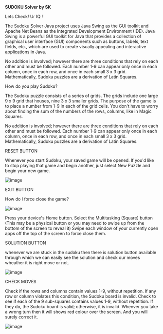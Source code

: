 **SUDOKU Solver by SK**

 Lets Check! Ur IQ !

The Sudoku Solver Java project uses Java Swing as the GUI toolkit and Apache Net Beans as the Integrated Development Environment (IDE). Java Swing is a powerful GUI toolkit for Java that provides a collection of graphical user interface (GUI) components such as buttons, labels, text fields, etc., which are used to create visually appealing and interactive applications in Java.

No addition is involved; however there are three conditions that rely on each other and must be followed. Each number 1-9 can appear only once in each column, once in each row, and once in each small 3 x 3 grid. Mathematically, Sudoku puzzles are a derivation of Latin Squares.

How do you play Sudoku?

The Sudoku puzzle consists of a series of grids. The grids include one large 9 x 9 grid that houses, nine 3 x 3 smaller grids. The purpose of the game is to place a number from 1-9 in each of the grid cells. You don't have to worry about finding the sum of the numbers of the rows, columns, like in Magic Squares.

No addition is involved; however there are three conditions that rely on each other and must be followed. Each number 1-9 can appear only once in each column, once in each row, and once in each small 3 x 3 grid. Mathematically, Sudoku puzzles are a derivation of Latin Squares.


RESET BUTTON

Whenever you start Sudoku, your saved game will be opened. If you'd like to stop playing that game and begin another, just select New Puzzle and begin your new game.

![image](https://github.com/silentSK987/SudokuSolver/assets/136956809/72d65fb2-fd06-4e5a-8457-6f9552869ceb)


EXIT BUTTON

How do I force close the game?

![image](https://github.com/silentSK987/SudokuSolver/assets/136956809/18e41bcf-a8f3-455b-b226-062e1790926a)

Press your device's Home button.
Select the Multitasking (Square) button (This may be a physical button or you may need to swipe up from the bottom of the screen to reveal it)
Swipe each window of your currently open apps off the top of the screen to force close them.


SOLUTION BUTTON

whenever we are stuck in the sudoku then there is solution button available through which we can easily see the solution and check our moves wheather it is right move or not.

![image](https://github.com/silentSK987/SudokuSolver/assets/136956809/2109e5d2-6531-40b9-a36d-87d2d746ab0f)



CHECK MOVES

Check if the rows and columns contain values 1-9, without repetition.
If any row or column violates this condition, the Sudoku board is invalid.
Check to see if each of the 9 sub-squares contains values 1-9, without repetition. If they do, the Sudoku board is valid; otherwise, it is invalid.
Whenver you take a wrong turn then it will shows red colour over the screen. And you will surely correct it.

![image](https://github.com/silentSK987/SudokuSolver/assets/136956809/68c69f0d-3d3a-45c1-82fb-cc12970a30a4)



